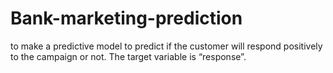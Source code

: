 # Bank-marketing-prediction
to make a predictive model to predict if the customer will respond positively to the campaign or not. The target variable is “response”.
